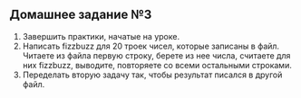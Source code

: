 ## Домашнее задание №3

1. Завершить практики, начатые на уроке.
2. Написать fizzbuzz для 20 троек чисел, которые записаны в файл. Читаете из файла первую строку, берете из нее числа, считаете для них fizzbuzz, выводите, повторяете со всеми остальными строками.
3. Переделать вторую задачу так, чтобы результат писался в другой файл.

